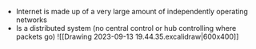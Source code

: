 
- Internet is made up of a very large amount of independently operating networks
- Is a distributed system (no central control or hub controlling where packets go)
![[Drawing 2023-09-13 19.44.35.excalidraw|600x400]]